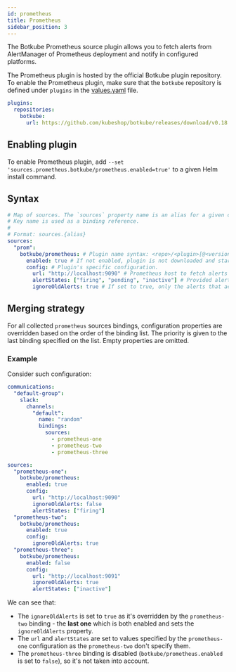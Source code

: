 ```yaml
---
id: prometheus
title: Prometheus
sidebar_position: 3
---
```


The Botkube Prometheus source plugin allows you to fetch alerts from AlertManager of Prometheus deployment and notify in configured platforms.

The Prometheus plugin is hosted by the official Botkube plugin repository. To enable the Prometheus plugin, make sure that the `botkube` repository is defined under `plugins` in the [values.yaml](https://github.com/kubeshop/botkube/blob/main/helm/botkube/values.yaml) file.

```yaml
plugins:
  repositories:
    botkube:
      url: https://github.com/kubeshop/botkube/releases/download/v0.18.0/plugins-index.yaml
```

## Enabling plugin

To enable Prometheus plugin, add `--set 'sources.prometheus.botkube/prometheus.enabled=true'` to a given Helm install command.

## Syntax

```yaml
# Map of sources. The `sources` property name is an alias for a given configuration.
# Key name is used as a binding reference.
#
# Format: sources.{alias}
sources:
  "prom":
    botkube/prometheus: # Plugin name syntax: <repo>/<plugin>[@<version>]. If version is not provided, the latest version from repository is used.
      enabled: true # If not enabled, plugin is not downloaded and started.
      config: # Plugin's specific configuration.
        url: "http://localhost:9090" # Prometheus host to fetch alerts via Prometheus HTTP API
        alertStates: ["firing", "pending", "inactive"] # Provided alert states will overwrite default values. For example, Prometheus plugin will notify for only `firing` alerts if `alertStates` is `["firing"]`.
        ignoreOldAlerts: true # If set to true, only the alerts that active since Botkube deployment start time. Otherwise, plugin will fetch all the alerts available in AlertManager on Botkube start.
```

## Merging strategy

For all collected `prometheus` sources bindings, configuration properties are overridden based on the order of the binding list. The priority is given to the last binding specified on the list. Empty properties are omitted.

### Example

Consider such configuration:

```yaml
communications:
  "default-group":
    slack:
      channels:
        "default":
          name: "random"
          bindings:
            sources:
              - prometheus-one
              - prometheus-two
              - prometheus-three

sources:
  "prometheus-one":
    botkube/prometheus:
      enabled: true
      config:
        url: "http://localhost:9090"
        ignoreOldAlerts: false
        alertStates: ["firing"]
  "prometheus-two":
    botkube/prometheus:
      enabled: true
      config:
        ignoreOldAlerts: true
  "prometheus-three":
    botkube/prometheus:
      enabled: false
      config:
        url: "http://localhost:9091"
        ignoreOldAlerts: true
        alertStates: ["inactive"]
```

We can see that:

- The `ignoreOldAlerts` is set to `true` as it's overridden by the `prometheus-two` binding - the **last one** which is both enabled and sets the `ignoreOldAlerts` property.
- The `url` and `alertStates` are set to values specified by the `prometheus-one` configuration as the `prometheus-two` don't specify them.
- The `prometheus-three` binding is disabled (`botkube/prometheus.enabled` is set to `false`), so it's not taken into account.
